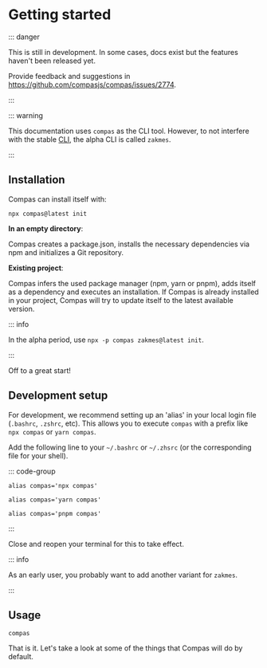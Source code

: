 # Getting started

::: danger

This is still in development. In some cases, docs exist but the features haven't
been released yet.

Provide feedback and suggestions in
https://github.com/compasjs/compas/issues/2774.

:::

::: warning

This documentation uses `compas` as the CLI tool. However, to not interfere with
the stable [CLI](/features/cli.md), the alpha CLI is called `zakmes`.

:::

## Installation

Compas can install itself with:

```shell
npx compas@latest init
```

**In an empty directory**:

Compas creates a package.json, installs the necessary dependencies via npm and
initializes a Git repository.

**Existing project**:

Compas infers the used package manager (npm, yarn or pnpm), adds itself as a
dependency and executes an installation. If Compas is already installed in your
project, Compas will try to update itself to the latest available version.

::: info

In the alpha period, use `npx -p compas zakmes@latest init`.

:::

Off to a great start!

## Development setup

For development, we recommend setting up an 'alias' in your local login file
(`.bashrc`, `.zshrc`, etc). This allows you to execute `compas` with a prefix
like `npx compas` or `yarn compas`.

Add the following line to your `~/.bashrc` or `~/.zhsrc` (or the corresponding
file for your shell).

::: code-group

```shell [npm]
alias compas='npx compas'
```

```shell [yarn]
alias compas='yarn compas'
```

```shell [pnpm]
alias compas='pnpm compas'
```

:::

Close and reopen your terminal for this to take effect.

::: info

As an early user, you probably want to add another variant for `zakmes`.

:::

## Usage

```shell
compas
```

That is it. Let's take a look at some of the things that Compas will do by
default.
